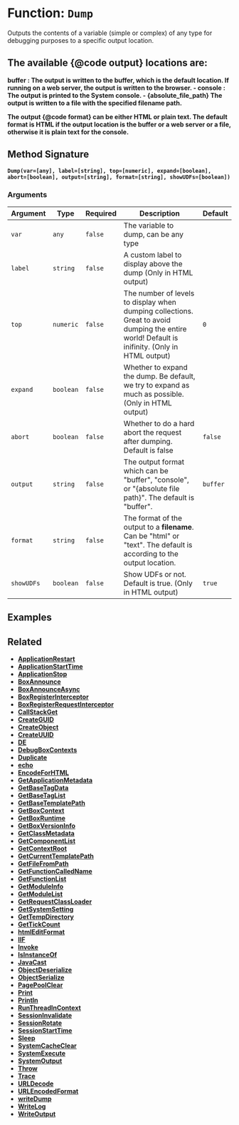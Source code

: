 [comment]: # (Note: This documentation is generated dynamically in the build process.  To modify the contents, change the javadoc on the _invoke method of the BIF class)

# Function: `Dump`

Outputs the contents of a variable (simple or complex) of any type for debugging purposes to a specific output location.

<p>

 The available 
{@code output}
 locations are:
 - 
<strong>
buffer
<strong>
: The output is written to the buffer, which is the default location. If running on a web server, the output is written to the browser.
 - 
<strong>
console
</strong>
: The output is printed to the System console.
 - 
<strong>
{absolute_file_path}
</strong>
 The output is written to a file with the specified filename path.
 
<p>

 The output 
{@code format}
 can be either HTML or plain text.
 The default format is HTML if the output location is the buffer or a web server or a file, otherwise it is plain text for the console.

## Method Signature

```
Dump(var=[any], label=[string], top=[numeric], expand=[boolean], abort=[boolean], output=[string], format=[string], showUDFs=[boolean])
```

### Arguments


| Argument | Type | Required | Description | Default |
|----------|------|----------|-------------|---------|
| `var` | `any` | `false` | The variable to dump, can be any type |  |
| `label` | `string` | `false` | A custom label to display above the dump (Only in HTML output) |  |
| `top` | `numeric` | `false` | The number of levels to display when dumping collections. Great to avoid dumping the entire world! Default is inifinity. (Only in HTML output) | `0` |
| `expand` | `boolean` | `false` | Whether to expand the dump. Be default, we try to expand as much as possible. (Only in HTML output) |  |
| `abort` | `boolean` | `false` | Whether to do a hard abort the request after dumping. Default is false | `false` |
| `output` | `string` | `false` | The output format which can be "buffer", "console", or "{absolute file path}". The default is "buffer". | `buffer` |
| `format` | `string` | `false` | The format of the output to a <strong>filename</strong>. Can be "html" or "text". The default is according to the output location. |  |
| `showUDFs` | `boolean` | `false` | Show UDFs or not. Default is true. (Only in HTML output) | `true` |

## Examples



## Related

  * [ApplicationRestart](./ApplicationRestart.md)
  * [ApplicationStartTime](./ApplicationStartTime.md)
  * [ApplicationStop](./ApplicationStop.md)
  * [BoxAnnounce](./BoxAnnounce.md)
  * [BoxAnnounceAsync](./BoxAnnounceAsync.md)
  * [BoxRegisterInterceptor](./BoxRegisterInterceptor.md)
  * [BoxRegisterRequestInterceptor](./BoxRegisterRequestInterceptor.md)
  * [CallStackGet](./CallStackGet.md)
  * [CreateGUID](./CreateGUID.md)
  * [CreateObject](./CreateObject.md)
  * [CreateUUID](./CreateUUID.md)
  * [DE](./DE.md)
  * [DebugBoxContexts](./DebugBoxContexts.md)
  * [Duplicate](./Duplicate.md)
  * [echo](./echo.md)
  * [EncodeForHTML](./EncodeForHTML.md)
  * [GetApplicationMetadata](./GetApplicationMetadata.md)
  * [GetBaseTagData](./GetBaseTagData.md)
  * [GetBaseTagList](./GetBaseTagList.md)
  * [GetBaseTemplatePath](./GetBaseTemplatePath.md)
  * [GetBoxContext](./GetBoxContext.md)
  * [GetBoxRuntime](./GetBoxRuntime.md)
  * [GetBoxVersionInfo](./GetBoxVersionInfo.md)
  * [GetClassMetadata](./GetClassMetadata.md)
  * [GetComponentList](./GetComponentList.md)
  * [GetContextRoot](./GetContextRoot.md)
  * [GetCurrentTemplatePath](./GetCurrentTemplatePath.md)
  * [GetFileFromPath](./GetFileFromPath.md)
  * [GetFunctionCalledName](./GetFunctionCalledName.md)
  * [GetFunctionList](./GetFunctionList.md)
  * [GetModuleInfo](./GetModuleInfo.md)
  * [GetModuleList](./GetModuleList.md)
  * [GetRequestClassLoader](./GetRequestClassLoader.md)
  * [GetSystemSetting](./GetSystemSetting.md)
  * [GetTempDirectory](./GetTempDirectory.md)
  * [GetTickCount](./GetTickCount.md)
  * [htmlEditFormat](./htmlEditFormat.md)
  * [IIF](./IIF.md)
  * [Invoke](./Invoke.md)
  * [IsInstanceOf](./IsInstanceOf.md)
  * [JavaCast](./JavaCast.md)
  * [ObjectDeserialize](./ObjectDeserialize.md)
  * [ObjectSerialize](./ObjectSerialize.md)
  * [PagePoolClear](./PagePoolClear.md)
  * [Print](./Print.md)
  * [Println](./Println.md)
  * [RunThreadInContext](./RunThreadInContext.md)
  * [SessionInvalidate](./SessionInvalidate.md)
  * [SessionRotate](./SessionRotate.md)
  * [SessionStartTime](./SessionStartTime.md)
  * [Sleep](./Sleep.md)
  * [SystemCacheClear](./SystemCacheClear.md)
  * [SystemExecute](./SystemExecute.md)
  * [SystemOutput](./SystemOutput.md)
  * [Throw](./Throw.md)
  * [Trace](./Trace.md)
  * [URLDecode](./URLDecode.md)
  * [URLEncodedFormat](./URLEncodedFormat.md)
  * [writeDump](./writeDump.md)
  * [WriteLog](./WriteLog.md)
  * [WriteOutput](./WriteOutput.md)
